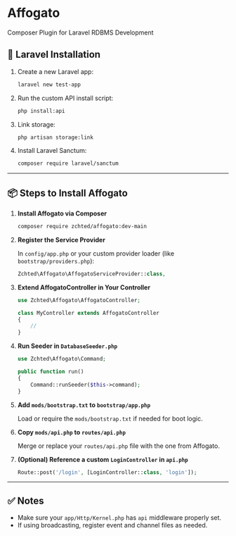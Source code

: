 # Affogato

Composer Plugin for Laravel RDBMS Development

## 🔧 Laravel Installation

1. Create a new Laravel app:

   ```bash
   laravel new test-app
   ```

2. Run the custom API install script:

   ```bash
   php install:api
   ```

3. Link storage:

   ```bash
   php artisan storage:link
   ```

4. Install Laravel Sanctum:
   ```bash
   composer require laravel/sanctum
   ```

---

## 📦 Steps to Install Affogato

1. **Install Affogato via Composer**

   ```bash
   composer require zchted/affogato:dev-main
   ```

2. **Register the Service Provider**

   In `config/app.php` or your custom provider loader (like `bootstrap/providers.php`):

   ```php
   Zchted\Affogato\AffogatoServiceProvider::class,
   ```

3. **Extend AffogatoController in Your Controller**

   ```php
   use Zchted\Affogato\AffogatoController;

   class MyController extends AffogatoController
   {
       //
   }
   ```

4. **Run Seeder in `DatabaseSeeder.php`**

   ```php
   use Zchted\Affogato\Command;

   public function run()
   {
       Command::runSeeder($this->command);
   }
   ```

5. **Add `mods/bootstrap.txt` to `bootstrap/app.php`**

   Load or require the `mods/bootstrap.txt` if needed for boot logic.

6. **Copy `mods/api.php` to `routes/api.php`**

   Merge or replace your `routes/api.php` file with the one from Affogato.

7. **(Optional) Reference a custom `LoginController` in `api.php`**
   ```php
   Route::post('/login', [LoginController::class, 'login']);
   ```

---

## ✅ Notes

- Make sure your `app/Http/Kernel.php` has `api` middleware properly set.
- If using broadcasting, register event and channel files as needed.
